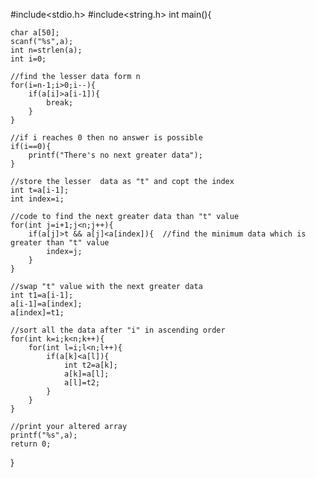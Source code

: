 #include<stdio.h>
#include<string.h>
int main(){

    char a[50];
    scanf("%s",a);
    int n=strlen(a);
    int i=0;

    //find the lesser data form n
    for(i=n-1;i>0;i--){
        if(a[i]>a[i-1]){
            break;
        }
    }

    //if i reaches 0 then no answer is possible
    if(i==0){
        printf("There's no next greater data");
    }

    //store the lesser  data as "t" and copt the index
    int t=a[i-1];
    int index=i;

    //code to find the next greater data than "t" value
    for(int j=i+1;j<n;j++){        
        if(a[j]>t && a[j]<a[index]){  //find the minimum data which is greater than "t" value
            index=j;
        }
    }

    //swap "t" value with the next greater data
    int t1=a[i-1];
    a[i-1]=a[index];
    a[index]=t1;

    //sort all the data after "i" in ascending order
    for(int k=i;k<n;k++){
        for(int l=i;l<n;l++){
            if(a[k]<a[l]){
                int t2=a[k];
                a[k]=a[l];
                a[l]=t2;
            }
        }
    }

    //print your altered array
    printf("%s",a);
    return 0;
}
